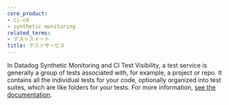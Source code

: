 ```yaml
---
core_product:
- ci-cd
- synthetic monitoring
related_terms:
- テストスイート
title: テストサービス
---
```

In Datadog Synthetic Monitoring and CI Test Visibility, a test service is generally a group of tests associated with, for example, a project or repo. It contains all the individual tests for your code, optionally organized into test suites, which are like folders for your tests. For more information, <a href="/tests/search/">see the documentation</a>.